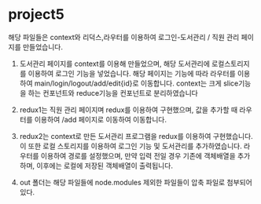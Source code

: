 # project5

해당 파일들은 context와 리덕스,라우터를 이용하여 로그인-도서관리 / 직원 관리 페이지를 만들었습니다.

1.  도서관리 페이지를 context를 이용해 만들었으며, 해당 도서관리에 로컬스토리지를 이용하여 로그인 기능을 넣었습니다. 해당 페이지는 기능에 따라 라우터를 이용하여 main/login/logout/add/edit{id}로 이동합니다.
    context는 크게 slice기능을 하는 컨포넌트와 reduce기능을 컨포넌트로 분리하였습니다

2.   redux1는 직원 관리 페이지며 redux를 이용하여 구현했으며, 값을 추가할 때 라우터를 이용하여 /add 페이지로 이동하여 이동합니다.

3.   redux2는 context로 만든 도서관리 프로그램을 redux를 이용하여 구현했습니다. 이 또한 로컬 스토리지를 이용하여 로그인 기능 및 도서관리를 추가하였습니다.
     라우터를 이용하여 경로를 설정했으며, 만약 입력 전일 경우 기존에 객체배열을 추가하며, 이후에는 로컬에 저장된 객체배열이 출력됩니다.

4.   out 폴더는 해당 파일들에 node.modules 제외한 파일들이 압축 파일로 첨부되어 있다. 
